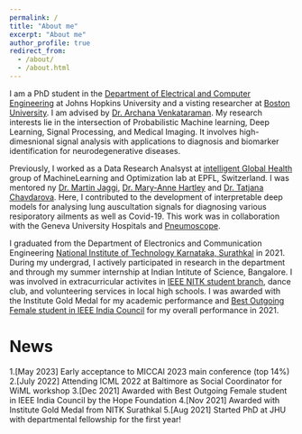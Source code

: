 ```yaml
---
permalink: /
title: "About me"
excerpt: "About me"
author_profile: true
redirect_from:
  - /about/
  - /about.html
---
```


I am a PhD student in the [Department of Electrical and Computer Engineering](https://engineering.jhu.edu/ece/) at Johns Hopkins University and a visting researcher at [Boston University](https://www.bu.edu/eng/academics/departments-and-divisions/electrical-and-computer-engineering/). I am advised by [Dr. Archana Venkataraman](https://www.bu.edu/eng/profile/archana-venkataraman-ph-d/). My research interests lie in the intersection of Probabilistic Machine learning, Deep Learning, Signal Processing, and Medical Imaging. It involves high-dimesnional signal analysis with applications to diagnosis and biomarker identification for neurodegenerative diseases. 

Previously, I worked as a Data Research Analsyst at [intelligent Global Health](https://www.epfl.ch/labs/mlo/igh-intelligent-global-health/) group of MachineLearning and Optimization lab at EPFL, Switzerland. I was mentored ny [Dr. Martin Jaggi](https://people.epfl.ch/martin.jaggi), [Dr. Mary-Anne Hartley](https://www.yale-light.org/) and [Dr. Tatjana Chavdarova](https://chavdarova.github.io/). Here, I contributed to the development of interpretable deep models for analysing lung auscultation signals for diagnosing various resiporatory ailments as well as Covid-19. This work was in collaboration with the Geneva University Hospitals and [Pneumoscope](https://onescope.ch/). 

I graduated from the Department of Electronics and Communication Engineering [National Institute of Technology Karnataka, Surathkal](https://www.nitk.ac.in/) in 2021. During my undergrad, I actively participated in research in the department and through my summer internship at Indian Intitute of Science, Bangalore. I was involved in extracurricular activites in [IEEE NITK student branch](https://ieee.nitk.ac.in/), dance club, and volunteering services in local high schools. I was awarded with the Institute Gold Medal for my academic performance and [Best Outgoing Female student in IEEE India Council](https://www.hfrc-ieeeawards.org/index.php/winners-2021/) for my overall performance in 2021. 

News
====
1.[May 2023] Early acceptance to MICCAI 2023 main conference (top 14%)
2.[July 2022] Attending ICML 2022 at Baltimore as Social Coordinator for WiML workshop
3.[Dec 2021] Awarded with Best Outgoing Female student in IEEE India Council by the Hope Foundation
4.[Nov 2021] Awarded with Institute Gold Medal from NITK Surathkal
5.[Aug 2021] Started PhD at JHU with departmental fellowship for the first year!

